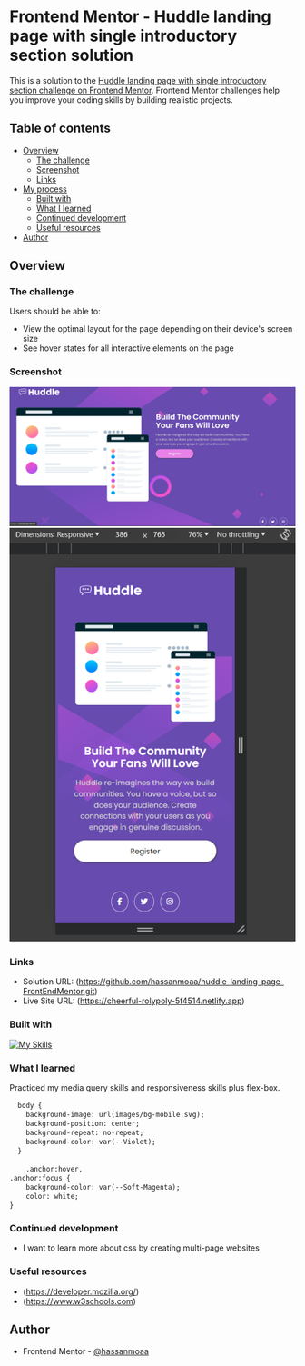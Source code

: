 # Frontend Mentor - Huddle landing page with single introductory section solution

This is a solution to the [Huddle landing page with single introductory section challenge on Frontend Mentor](https://www.frontendmentor.io/challenges/huddle-landing-page-with-a-single-introductory-section-B_2Wvxgi0). Frontend Mentor challenges help you improve your coding skills by building realistic projects.

## Table of contents

- [Overview](#overview)
  - [The challenge](#the-challenge)
  - [Screenshot](#screenshot)
  - [Links](#links)
- [My process](#my-process)
  - [Built with](#built-with)
  - [What I learned](#what-i-learned)
  - [Continued development](#continued-development)
  - [Useful resources](#useful-resources)
- [Author](#author)

## Overview

### The challenge

Users should be able to:

- View the optimal layout for the page depending on their device's screen size
- See hover states for all interactive elements on the page

### Screenshot

![Desktop-photo](solution/desk-main.png)
![Mobile-photo](solution/mobile-main.png)

### Links

- Solution URL: (https://github.com/hassanmoaa/huddle-landing-page-FrontEndMentor.git)
- Live Site URL: (https://cheerful-rolypoly-5f4514.netlify.app)

### Built with

[![My Skills](https://skillicons.dev/icons?i=html,css)](https://skillicons.dev)

### What I learned

Practiced my media query skills and responsiveness skills plus flex-box.

```
  body {
    background-image: url(images/bg-mobile.svg);
    background-position: center;
    background-repeat: no-repeat;
    background-color: var(--Violet);
  }

    .anchor:hover,
.anchor:focus {
    background-color: var(--Soft-Magenta);
    color: white;
}
```

### Continued development

- I want to learn more about css by creating multi-page websites

### Useful resources

- (https://developer.mozilla.org/)
- (https://www.w3schools.com)

## Author

- Frontend Mentor - [@hassanmoaa](https://www.frontendmentor.io/profile/hassanmoaa)
